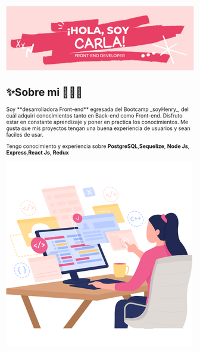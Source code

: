 <img src="./Img/Banner.png" alt="banner"/>

# ✨Sobre mi 👩🏻‍💻

<p align="left">
Soy **desarrolladora Front-end** egresada del Bootcamp _soyHenry_, del cuál adquiri conocimientos tanto en Back-end como Front-end.
Disfruto estar en constante aprendizaje y poner en practica los conocimientos. Me gusta que mis proyectos tengan una buena experiencia de usuarios y sean faciles de usar.

Tengo conocimiento y experiencia sobre **PostgreSQL**,**Sequelize**, **Node Js**, **Express**,**React Js**, **Redux**
</p>
<p align="rigth">
<img src="./Img/dev.png" alt="dev"/>